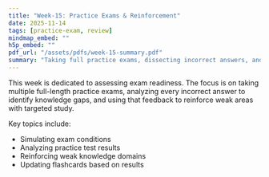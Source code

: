 ```yaml
---
title: "Week-15: Practice Exams & Reinforcement"
date: 2025-11-14
tags: [practice-exam, review]
mindmap_embed: ""
h5p_embed: ""
pdf_url: "/assets/pdfs/week-15-summary.pdf"
summary: "Taking full practice exams, dissecting incorrect answers, and reinforcing weak areas."
---
```


This week is dedicated to assessing exam readiness. The focus is on taking multiple full-length practice exams, analyzing every incorrect answer to identify knowledge gaps, and using that feedback to reinforce weak areas with targeted study.

Key topics include:
- Simulating exam conditions
- Analyzing practice test results
- Reinforcing weak knowledge domains
- Updating flashcards based on results